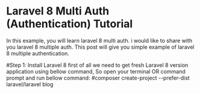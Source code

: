 # Laravel 8 Multi Auth (Authentication) Tutorial
In this example, you will learn laravel 8 multi auth. i would like to share with you laravel 8 multiple auth. This post will give you simple example of laravel 8 multiple authentication.

#Step 1: Install Laravel 8
first of all we need to get fresh Laravel 8 version application using bellow command, So open your terminal OR command prompt and run bellow command:
#composer create-project --prefer-dist laravel/laravel blog


